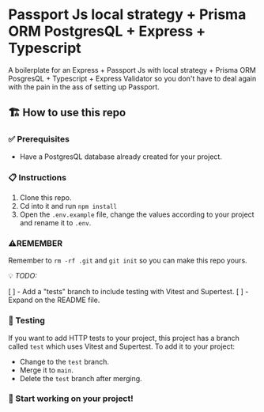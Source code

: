 # Passport Js local strategy + Prisma ORM PostgresQL + Express + Typescript

A boilerplate for an Express + Passport Js with local strategy + Prisma ORM PosgresQL + Typescript + Express Validator so you don't have to deal again with the pain in the ass of setting up Passport.

## 🏗 How to use this repo

### ✅ Prerequisites

- Have a PostgresQL database already created for your project.

### 📋 Instructions

1. Clone this repo.
2. Cd into it and run `npm install`
3. Open the `.env.example` file, change the values according to your project and rename it to `.env`.

### ⚠️REMEMBER

Remember to `rm -rf .git` and `git init` so you can make this repo yours.

💡 *TODO:* 

[ ] - Add a "tests" branch to include testing with Vitest and Supertest.
[ ] - Expand on the README file.

### 🧪 Testing

If you want to add HTTP tests to your project, this project has a branch called `test`
which uses Vitest and Supertest. To add it to your project: 

- Change to the `test` branch.
- Merge it to `main`.
- Delete the `test` branch after merging.

### 🚀 Start working on your project!
